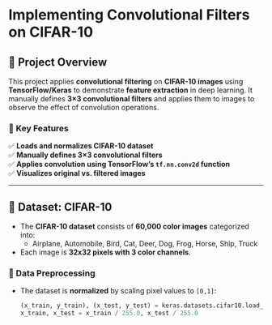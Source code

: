 # Implementing Convolutional Filters on CIFAR-10

## **📌 Project Overview**
This project applies **convolutional filtering** on **CIFAR-10 images** using **TensorFlow/Keras** to demonstrate **feature extraction** in deep learning. It manually defines **3×3 convolutional filters** and applies them to images to observe the effect of convolution operations.

### **🚀 Key Features**
✅ **Loads and normalizes CIFAR-10 dataset**  
✅ **Manually defines 3×3 convolutional filters**  
✅ **Applies convolution using TensorFlow’s `tf.nn.conv2d` function**  
✅ **Visualizes original vs. filtered images**  

---

## **📌 Dataset: CIFAR-10**
- The **CIFAR-10 dataset** consists of **60,000 color images** categorized into:
  - Airplane, Automobile, Bird, Cat, Deer, Dog, Frog, Horse, Ship, Truck
- Each image is **32x32 pixels with 3 color channels**.

### **📌 Data Preprocessing**
- The dataset is **normalized** by scaling pixel values to `[0,1]`:
  ```python
  (x_train, y_train), (x_test, y_test) = keras.datasets.cifar10.load_data()
  x_train, x_test = x_train / 255.0, x_test / 255.0
